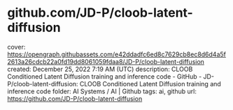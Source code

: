 # github.com/JD-P/cloob-latent-diffusion

cover: https://opengraph.githubassets.com/e42ddadfc6ed8c7629cb8ec8d6d4a5f2613a26cdcb22a0fd19dd8061059fdaa8/JD-P/cloob-latent-diffusion
created: December 25, 2022 7:19 AM (UTC)
description: CLOOB Conditioned Latent Diffusion training and inference code - GitHub - JD-P/cloob-latent-diffusion: CLOOB Conditioned Latent Diffusion training and inference code
folder: AI Systems / AI | Github
tags: ai, github
url: https://github.com/JD-P/cloob-latent-diffusion